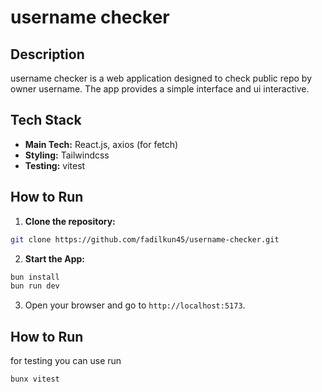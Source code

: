 # username checker

## Description

username checker is a web application designed to check public repo by owner username. The app provides a simple interface and ui interactive.

## Tech Stack

- **Main Tech:** React.js, axios (for fetch)
- **Styling:** Tailwindcss
- **Testing:** vitest

## How to Run

1. **Clone the repository:**
  ```bash
  git clone https://github.com/fadilkun45/username-checker.git
  ```

2. **Start the App:**
  ```bash
  bun install
  bun run dev
  ```

3. Open your browser and go to `http://localhost:5173`.

## How to Run

for testing you can use run

  ```bash
  bunx vitest
  ```